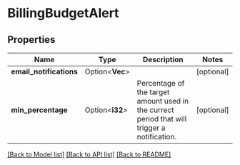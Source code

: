# BillingBudgetAlert

## Properties

Name | Type | Description | Notes
------------ | ------------- | ------------- | -------------
**email_notifications** | Option<**Vec<String>**> |  | [optional]
**min_percentage** | Option<**i32**> | Percentage of the target amount used in the currect period that will trigger a notification. | [optional]

[[Back to Model list]](../README.md#documentation-for-models) [[Back to API list]](../README.md#documentation-for-api-endpoints) [[Back to README]](../README.md)


